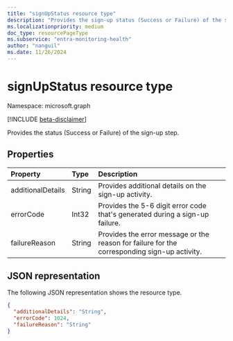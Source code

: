 ```yaml
---
title: "signUpStatus resource type"
description: "Provides the sign-up status (Success or Failure) of the sign-up step."
ms.localizationpriority: medium
doc_type: resourcePageType
ms.subservice: "entra-monitoring-health"
author: "nanguil"
ms.date: 11/26/2024 
---
```


# signUpStatus resource type

Namespace: microsoft.graph

[!INCLUDE [beta-disclaimer](../../includes/beta-disclaimer.md)]

Provides the status (Success or Failure) of the sign-up step.



## Properties
| Property	   | Type	|Description|
|:---------------|:--------|:----------|
|additionalDetails|String|Provides additional details on the sign-up activity.|
|errorCode|Int32|Provides the 5-6 digit error code that's generated during a sign-up failure.|
|failureReason|String|Provides the error message or the reason for failure for the corresponding sign-up activity.|


## JSON representation

The following JSON representation shows the resource type.

<!-- {
  "blockType": "resource",
  "optionalProperties": [

  ],
  "@odata.type": "microsoft.graph.signUpStatus"
}-->

```json
{
  "additionalDetails": "String",
  "errorCode": 1024,
  "failureReason": "String"
}

```


